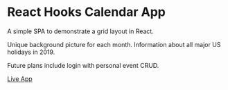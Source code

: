# React Hooks Calendar App
A simple SPA to demonstrate a grid layout in React.

Unique background picture for each month. Information about all major US holidays in 2019.

Future plans include login with personal event CRUD.

[Live App](https://scotteratigan.github.io/re-agenda/)
